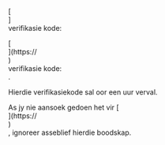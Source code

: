 [<br host>]<br action>verifikasie kode:<br code>

[<br host>](https://<br host>)<br action>verifikasie kode:<br code>.

Hierdie verifikasiekode sal oor een uur verval.

As jy nie aansoek gedoen het vir [<br host>](https://<br host>)<br action>, ignoreer asseblief hierdie boodskap.
